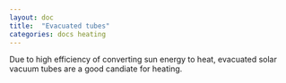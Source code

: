```yaml
---
layout: doc
title:  "Evacuated tubes"
categories: docs heating
---
```


Due to high efficiency of converting sun energy to heat, evacuated solar vacuum tubes are a good candiate for heating.
